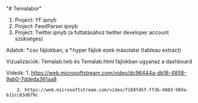 "# Temalabor" 
1. Project: YF.ipnyb
2. Project: FeedParser.ipnyb
3. Project: Twitter.ipnyb (a futtatásához twitter developer account szükséges)

Adatok: *.csv fájlokban, a *.hyper fájlok ezek másolatai (tableau extract)

Vizualizációk: Témalab.twb és Temalab.html fájlokban ugyanaz a dashboard

Videók: 1. https://web.microsoftstream.com/video/dc96444a-db18-4858-9ab0-7ddeda361aa8

        2. https://web.microsoftstream.com/video/f168fd5f-ff3b-4803-989a-611cc83d079c
